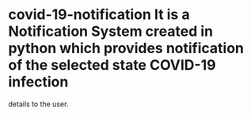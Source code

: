 # covid-19-notification It is a Notification System created in python which provides notification of the selected state COVID-19 infection
details to the user.
